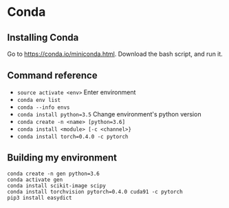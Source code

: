# Conda

## Installing Conda
Go to https://conda.io/miniconda.html. Download the bash script, and run it.

## Command reference
- `source activate <env>` Enter environment
- `conda env list`
- `conda --info envs`
- `conda install python=3.5` Change environment's python version
- `conda create -n <name> [python=3.6]`
- `conda install <module> [-c <channel>}`
- `conda install torch=0.4.0 -c pytorch`

## Building my environment
```
conda create -n gen python=3.6
conda activate gen
conda install scikit-image scipy
conda install torchvision pytorch=0.4.0 cuda91 -c pytorch
pip3 install easydict
```
<!--stackedit_data:
eyJoaXN0b3J5IjpbLTE2MzcwMDg2MjEsNjM0OTI0ODAzLDE3Mj
g0MjQ3ODQsLTkyNjA2OTYxOV19
-->
